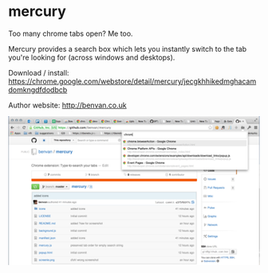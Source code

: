mercury
=======

Too many chrome tabs open? Me too.

Mercury provides a search box which lets you instantly switch to the tab you're looking for (across windows and desktops).

Download / install: https://chrome.google.com/webstore/detail/mercury/jecgkhhikedmghacamdomkngdfdodbcb

Author website: http://benvan.co.uk


![Type to search](screenie.png?raw=true "screenshot")
